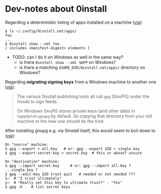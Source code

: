 # Dev-notes about 0install

Regarding a deterministic listing of apps installed on a machine
([via](https://sourceforge.net/p/zero-install/mailman/zero-install-devel/thread/CACZYt3RWbfbpH9p9icPfMoqH6o2Bo%3DVQoi7KnOtNZSpwNQbf8g%40mail.gmail.com/#msg58728255)):

```
$ ls ~/.config/0install.net/apps/
foo
...
$ 0install show --xml foo
[ includes <manifest-digest> elements ]
```
 - TODO: can I do it on Windows as well in the same way?
   - is there `0install show --xml $APP` on Windows?
   - is there a matching `$SOME_DIR/0install.net/apps/` directory on Windows?
  
Regarding **migrating signing keys** from a Windows machine to another one
([via](https://github.com/0install/docs/issues/26#issuecomment-2081639062)):

> The various 0install publishing tools all call `gpg` (GnuPG) under the hoods to sign feeds.
>
> On Windows GnuPG stores private keys (and other data) in `%appdata%\gnupg` by default.
> So copying that directory from your old machine to the new one should do the trick.

After installing gnupg e.g. via 0install itself, this would seem to boil down to
([via](https://unix.stackexchange.com/a/392355)):

```
On "source" machine:
$ gpg --export > all.key   # or: gpg --export $ID > single.key
$ gpg --export-secret-key > secret.key  # this or above? unsure

On "destination" machine:
$ gpg --import secret.key     # or: gpg --import all.key ? ...single.key ?
$ gpg --edit-key $ID trust quit   # needed or not needed ???
5⏎  # "I trust ultimately"
y⏎  # "Really set this key to ultimate trust?" - "Yes"
$ gpg -K    # list secret keys
```
